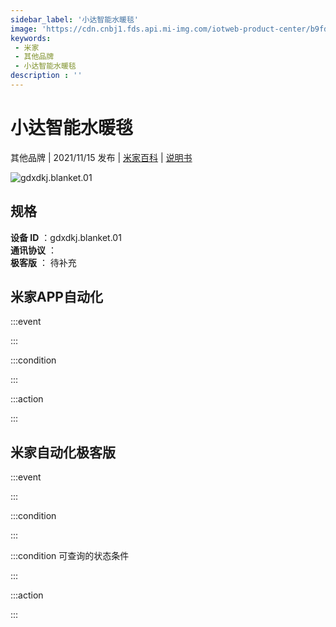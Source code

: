 ```yaml
---
sidebar_label: '小达智能水暖毯'
image: 'https://cdn.cnbj1.fds.api.mi-img.com/iotweb-product-center/b9fd5f8d4185c4443a17b9fdfa2791a6_1631603708029.png?GalaxyAccessKeyId=AKVGLQWBOVIRQ3XLEW&Expires=9223372036854775807&Signature=KEQ43NKSD665Cj8gKsp0ifnMzzM='
keywords: 
 - 米家
 - 其他品牌
 - 小达智能水暖毯
description : ''
---
```

# 小达智能水暖毯

其他品牌 | 2021/11/15 发布 | [米家百科](https://home.mi.com/webapp/content/baike/product/index.html?model=gdxdkj.blanket.01) | [说明书](https://home.mi.com/views/introduction.html?model=gdxdkj.blanket.01&region=cn)

![gdxdkj.blanket.01](https://cdn.cnbj1.fds.api.mi-img.com/iotweb-product-center/b9fd5f8d4185c4443a17b9fdfa2791a6_1631603708029.png?GalaxyAccessKeyId=AKVGLQWBOVIRQ3XLEW&Expires=9223372036854775807&Signature=KEQ43NKSD665Cj8gKsp0ifnMzzM=)

## 规格  
> 
**设备 ID** ：gdxdkj.blanket.01  
**通讯协议** ：  
**极客版**  ： 待补充 


## 米家APP自动化  

:::event  

:::

:::condition  

:::

:::action   

:::

## 米家自动化极客版  

:::event  

:::

:::condition  

:::

:::condition 可查询的状态条件  

:::

:::action  

:::

        
